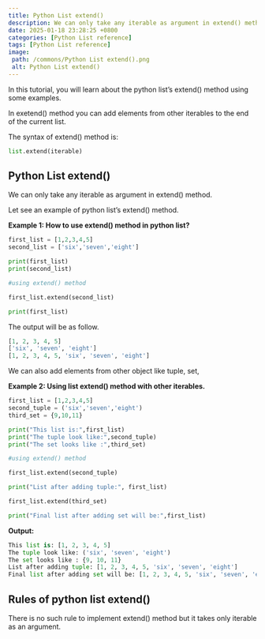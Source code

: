 ```yaml
---
title: Python List extend()
description: We can only take any iterable as argument in extend() method.
date: 2025-01-18 23:28:25 +0800
categories: [Python List reference]
tags: [Python List reference]
image:
 path: /commons/Python List extend().png
 alt: Python List extend()
---
```


In this tutorial, you will learn about the python list’s extend() method using some examples.

In exetend() method  you can add elements from other iterables to the end of the current list.

The syntax of extend() method is:

```python
list.extend(iterable)

```
## Python List extend()

We can only take any iterable as argument in extend() method.

Let see an example of python list’s extend() method.

**Example 1: How to use extend() method in python list?**

```python
first_list = [1,2,3,4,5]
second_list = ['six','seven','eight']

print(first_list)
print(second_list)

#using extend() method

first_list.extend(second_list)

print(first_list)

```

The output will be as follow.

```python
[1, 2, 3, 4, 5]
['six', 'seven', 'eight']
[1, 2, 3, 4, 5, 'six', 'seven', 'eight']

```

We can also add elements from other object like tuple, set, 

**Example  2: Using list extend() method with other iterables.**

```python
first_list = [1,2,3,4,5]
second_tuple = ('six','seven','eight')
third_set = {9,10,11}

print("This list is:",first_list)
print("The tuple look like:",second_tuple)
print("The set looks like :",third_set)

#using extend() method

first_list.extend(second_tuple)

print("List after adding tuple:", first_list)

first_list.extend(third_set)

print("Final list after adding set will be:",first_list)

```

**Output:**

```python
This list is: [1, 2, 3, 4, 5]
The tuple look like: ('six', 'seven', 'eight')
The set looks like : {9, 10, 11}
List after adding tuple: [1, 2, 3, 4, 5, 'six', 'seven', 'eight']
Final list after adding set will be: [1, 2, 3, 4, 5, 'six', 'seven', 'eight', 9, 10, 11]

```

## Rules of python list extend()

There is no such rule to implement extend() method but it takes only iterable as an argument.